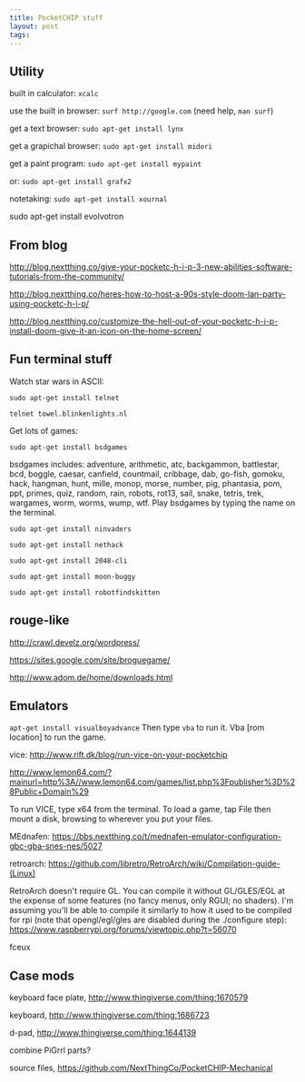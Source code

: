 ```yaml
---
title: PocketCHIP stuff
layout: post
tags:
---
```


## Utility

built in calculator: `xcalc`

use the built in browser: `surf http://google.com` (need help, `man surf`)

get a text browser: `sudo apt-get install lynx`

get a grapichal browser: `sudo apt-get install midori`

get a paint program: `sudo apt-get install mypaint`

or: `sudo apt-get install grafx2`

notetaking: `sudo apt-get install xournal`

sudo apt-get install evolvotron

## From blog

http://blog.nextthing.co/give-your-pocketc-h-i-p-3-new-abilities-software-tutorials-from-the-community/

http://blog.nextthing.co/heres-how-to-host-a-90s-style-doom-lan-party-using-pocketc-h-i-p/

http://blog.nextthing.co/customize-the-hell-out-of-your-pocketc-h-i-p-install-doom-give-it-an-icon-on-the-home-screen/

## Fun terminal stuff

Watch star wars in ASCII:

`sudo apt-get install telnet`

`telnet towel.blinkenlights.nl`

Get lots of games:

`sudo apt-get install bsdgames`

bsdgames includes: 
adventure, arithmetic, atc, backgammon, battlestar, bcd, boggle, caesar, canfield, countmail, cribbage, dab, go-fish, gomoku, hack, hangman, hunt, mille, monop, morse, number, pig, phantasia, pom, ppt, primes, quiz, random, rain, robots, rot13, sail, snake, tetris, trek, wargames, worm, worms, wump, wtf.
Play bsdgames by typing the name on the terminal.  

`sudo apt-get install ninvaders`

`sudo apt-get install nethack` 

`sudo apt-get install 2048-cli` 

`sudo apt-get install moon-buggy` 

`sudo apt-get install robotfindskitten`

## rouge-like

http://crawl.develz.org/wordpress/

https://sites.google.com/site/broguegame/

http://www.adom.de/home/downloads.html

## Emulators

`apt-get install visualboyadvance` Then type `vba` to run it. Vba [rom location] to run the game.

vice: http://www.rift.dk/blog/run-vice-on-your-pocketchip

http://www.lemon64.com/?mainurl=http%3A//www.lemon64.com/games/list.php%3Fpublisher%3D%28Public+Domain%29

To run VICE, type x64 from the terminal.
To load a game, tap File then mount a disk, browsing to wherever you put
your files.

MEdnafen: https://bbs.nextthing.co/t/mednafen-emulator-configuration-gbc-gba-snes-nes/5027

retroarch: https://github.com/libretro/RetroArch/wiki/Compilation-guide-(Linux)

RetroArch doesn't require GL. You can compile it without GL/GLES/EGL at the expense of some features (no fancy menus, only RGUI; no shaders). I'm assuming you'll be able to compile it similarly to how it used to be compiled for rpi (note that opengl/egl/gles are disabled during the ./configure step):
https://www.raspberrypi.org/forums/viewtopic.php?t=56070

fceux

## Case mods

keyboard face plate, http://www.thingiverse.com/thing:1670579 

keyboard, http://www.thingiverse.com/thing:1686723

d-pad, http://www.thingiverse.com/thing:1644139 

combine PiGrrl parts?

source files, https://github.com/NextThingCo/PocketCHIP-Mechanical 
